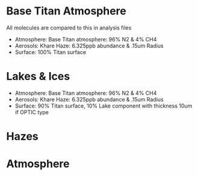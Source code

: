 # Base Titan Atmosphere
All molecules are compared to this in analysis files
- Atmosphere: Base Titan atmosphere: 96% N2 & 4% CH4
- Aerosols: Khare Haze: 6.325ppb abundance & .15um Radius
- Surface: 100% Titan surface

# Lakes & Ices
- Atmosphere: Base Titan atmosphere: 96% N2 & 4% CH4
- Aerosols: Khare Haze: 6.325ppb abundance & .15um Radius
- Surface: 90% Titan surface, 10% Lake component with thickness 10um if OPTIC type

# Hazes


# Atmosphere





